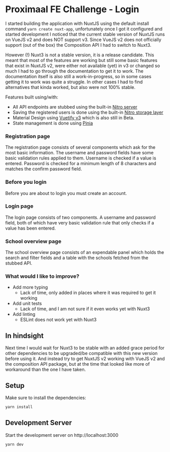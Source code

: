 # Proximaal FE Challenge - Login
I started building the application with NuxtJS using the default install command `yarn create nuxt-app`, unfortunately once I got it configured and started development I noticed that the current stable version of NuxtJS runs on VueJS v2 and does NOT support v3. Since VueJS v2 does not officially support (out of the box) the Composition API I had to switch to Nuxt3.

However (!) Nuxt3 is not a stable version, it is a release candidate. This meant that most of the features are working but still some basic features that exist in NuxtJS v2, were either not available (yet) in v3 or changed so much I had to go through the documentation to get it to work. The documentation itself is also still a work-in-progress, so in some cases getting it to work was quite a struggle. In other cases I had to find alternatives that kinda worked, but also were not 100% stable.

Features built using/with:
- All API endpoints are stubbed using the built-in [Nitro server](https://nitro.unjs.io/guide/introduction/routing)
- Saving the registered users is done using the built-in [Nitro storage layer](https://nitro.unjs.io/guide/introduction/storage) 
- Material Design using [Vuetify v3](https://next.vuetifyjs.com/en/) which is also still in Beta.
- State management is done using [Pinia](https://pinia.vuejs.org/)

### Registration page
The registration page consists of several <v-text-field> components which ask for the most basic information. The username and password fields have some basic validation rules applied to them. Username is checked if a value is entered. Password is checked for a minimum length of 8 characters and matches the confirm password field.

### Before you login
Before you are about to login you must create an account.

### Login page
The login page consists of two <v-text-field> components. A username and password field, both of which have very basic validation rule that only checks if a value has been entered.

### School overview page
The school overview page consists of an expendable panel which holds the search and filter fields and a table with the schools fetched from the stubbed API.

### What would I like to improve?
- Add more typing
  - Lack of time, only added in places where it was required to get it working
- Add unit tests
  - Lack of time, and I am not sure if it even works yet with Nuxt3
- Add linting
  - ESLint does not work yet with Nuxt3

## In hindsight
Next time I would wait for Nuxt3 to be stable with an added grace period for other dependencies to be upgraded/be compatible with this new version before using it. And instead try to get NuxtJS v2 working with VueJS v2 and the composition API package, but at the time that looked like more of workaround than the one I have taken.

## Setup
Make sure to install the dependencies:

```bash
yarn install
```

## Development Server
Start the development server on http://localhost:3000

```bash
yarn dev
```
